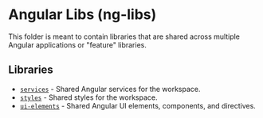 # Angular Libs (ng-libs)

This folder is meant to contain libraries that are shared across multiple Angular applications or "feature" libraries.

## Libraries

- [`services`](./services/README.md) - Shared Angular services for the workspace.
- [`styles`](./styles/README.md) - Shared styles for the workspace.
- [`ui-elements`](./ui-elements/README.md) - Shared Angular UI elements, components, and directives.
